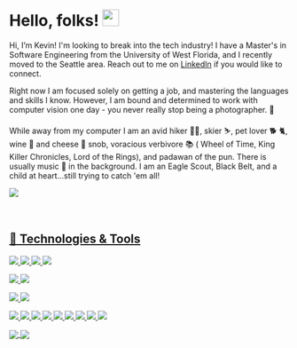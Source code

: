 # Hello, folks! <img src="https://raw.githubusercontent.com/MartinHeinz/MartinHeinz/master/wave.gif" width="30px">

Hi, I’m Kevin! I'm looking to break into the tech industry! I have a Master's in Software Engineering from the University of West Florida, 
and I recently moved to the Seattle area. Reach out to me on [LinkedIn](https://www.linkedin.com/in/kevinlouisclark/) if you would like to connect.

Right now I am focused solely on getting a job, and mastering the languages and skills I know. However, I am bound and determined to work with computer vision one day - you never really stop being a photographer. 📸 

While away from my computer I am an avid hiker 🚶‍♂️, skier ⛷, pet lover 🐕 🐈, wine 🍷 and cheese 🧀 snob, voracious verbivore 📚 ( Wheel of Time, King Killer Chronicles, Lord of the Rings), 
and padawan of the pun. There is usually music 🎵 in the background. I am an Eagle Scout, Black Belt, and a child at heart...still trying to catch 'em all!

<div align="left">
    <div>
        <a href="https://www.linkedin.com/in/kevinlouisclark/">
            <img src="https://img.shields.io/badge/linkedin-connect-%230077B5.svg?&style=for-the-badge&logo=linkedin" />
    </div>
</div>
<br/><br/>

## 🔧 Technologies & Tools
![](https://img.shields.io/badge/IntelliJ_IDEA-Editor-informational?style=flat&logo=intellij-idea&logoColor=white&color=2bbc8a)
![](https://img.shields.io/badge/VS_Code-Editor-informational?style=flat&logo=visual-studio-code&logoColor=white&color=2bbc8a)
![](https://img.shields.io/badge/Android_Studio-Editor-informational?style=flat&logo=android-studio&logoColor=white&color=2bbc8a)
![](https://img.shields.io/badge/Eclipse-Editor-informational?style=flat&logo=eclipse-ide&logoColor=white&color=2bbc8a)

![](https://img.shields.io/badge/Linux-OS-informational?style=flat&logo=ubuntu&logoColor=white&color=2bbc8a)
![](https://img.shields.io/badge/Windows-OS-informational?style=flat&logo=windows&logoColor=white&color=2bbc8a)

![](https://img.shields.io/badge/Java-Code-informational?style=flat&logo=java&logoColor=white&color=2bbc8a)
![](https://img.shields.io/badge/Javascript-Code-informational?style=flat&logo=javascript&logoColor=white&color=2bbc8a)

![](https://img.shields.io/badge/SQL-Tools-informational?style=flat&logo=PostgreSQL&logoColor=white&color=2bbc8a)
![](https://img.shields.io/badge/HTML-Tools-informational?style=flat&logo=HTML&logoColor=white&color=2bbc8a)
![](https://img.shields.io/badge/CSS-Tools-informational?style=flat&logo=CSS&logoColor=white&color=2bbc8a)
![](https://img.shields.io/badge/React-Tools-informational?style=flat&logo=react&logoColor=white&color=2bbc8a)
![](https://img.shields.io/badge/Redux-Tools-informational?style=flat&logo=redux&logoColor=white&color=2bbc8a)
![](https://img.shields.io/badge/Jest-Tools-informational?style=flat&logo=jest&logoColor=white&color=2bbc8a)
![](https://img.shields.io/badge/Docker-Tools-informational?style=flat&logo=docker&logoColor=white&color=2bbc8a)
![](https://img.shields.io/badge/Redis-Tools-informational?style=flat&logo=redis&logoColor=white&color=2bbc8a)
![](https://img.shields.io/badge/Bash-Shell-informational?style=flat&logo=gnu-bash&logoColor=white&color=2bbc8a)
    

<a href="https://github.com/Kevinlc33/smart-brain">
  <img align="center" src="https://github-readme-stats.vercel.app/api/pin/?username=Kevinlc33&repo=smart-brain&title_color=ffffff&text_color=c9cacc&icon_color=2bbc8a&bg_color=1d1f21" />
</a> 
<a href="https://github.com/Kevinlc33/FAD_capstone">
  <img align="center" src="https://github-readme-stats.vercel.app/api/pin/?username=Kevinlc33&repo=FAD_capstone&title_color=ffffff&text_color=c9cacc&icon_color=2bbc8a&bg_color=1d1f21" />
</a> 


